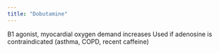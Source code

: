 ```yaml
---
title: "Dobutamine"
---
```

B1 agonist, myocardial oxygen demand increases
Used if adenosine is contraindicated (asthma, COPD, recent caffeine)

